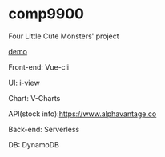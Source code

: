 # comp9900

Four Little Cute Monsters' project


[demo](https://unswddk.github.io/comp9900/#/)



Front-end: Vue-cli


UI: i-view


Chart: V-Charts



API(stock info):https://www.alphavantage.co




Back-end: Serverless



DB: DynamoDB
